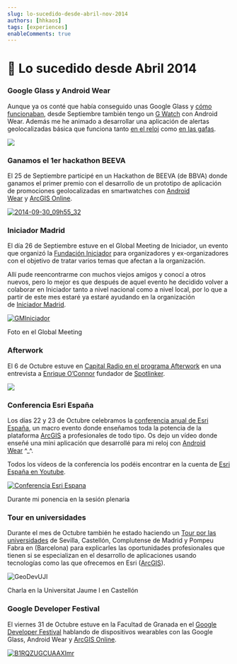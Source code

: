 ```yaml
---
slug: lo-sucedido-desde-abril-nov-2014
authors: [hhkaos]
tags: [experiences]
enableComments: true 
---
```


# 📝 Lo sucedido desde Abril 2014

### Google Glass y Android Wear

Aunque ya os conté que había conseguido unas Google Glass y [cómo funcionaban](/blog/como-funcionan-las-google-glass), desde Septiembre también tengo un [G Watch](https://play.google.com/store/devices/details/LG_G_Watch_Black_Titan?id=lg_g_watch_black&hl=en) con Android Wear. Además me he animado a desarrollar una aplicación de alertas geolocalizadas básica que funciona tanto [en el reloj](https://www.youtube.com/watch?v=lImhDJYrnt4&list=PLwq5dz_FjCx7Q8qLN45nJqNXz7hBdNgeN) como [en las gafas](https://www.youtube.com/watch?v=TVvgNtIxdNo&list=PLwq5dz_FjCx7Q8qLN45nJqNXz7hBdNgeN&index=3).

[![](https://web.archive.org/web/20150419165740im_/http://www.rauljimenez.info/blog/wp-content/uploads/2014/07/Screenshot-2014-07-13-13.51.23-250x175.png)](https://web.archive.org/web/20150419165740/http://www.rauljimenez.info/blog/2014/07/13/como-funcionan-las-google-glass/)

### Ganamos el 1er hackathon BEEVA

El 25 de Septiembre participé en un Hackathon de BEEVA (de BBVA) donde ganamos el primer premio con el desarrollo de un prototipo de aplicación de promociones geolocalizadas en smartwatches con [Android Wear](https://web.archive.org/web/20150419165740/https://developer.android.com/wear/index.html) y [ArcGIS Online](https://web.archive.org/web/20150419165740/http://developers.arcgis.com/en/).

[![2014-09-30_09h55_32](https://web.archive.org/web/20150419165740im_/http://www.rauljimenez.info/blog/wp-content/uploads/2014/10/2014-09-30_09h55_32.png)](https://web.archive.org/web/20150419165740/http://www.rauljimenez.info/blog/wp-content/uploads/2014/10/2014-09-30_09h55_32.png)

### Iniciador Madrid

El día 26 de Septiembre estuve en el Global Meeting de Iniciador, un evento que organizó la [Fundación Iniciador](https://web.archive.org/web/20150419165740/http://iniciador.com/) para organizadores y ex-organizadores con el objetivo de tratar varios temas que afectan a la organización.

Allí pude reencontrarme con muchos viejos amigos y conocí a otros nuevos, pero lo mejor es que después de aquel evento he decidido volver a colaborar en Iniciador tanto a nivel nacional como a nivel local, por lo que a partir de este mes estaré ya estaré ayudando en la organización de [Iniciador Madrid](https://web.archive.org/web/20150419165740/http://iniciador.com/madrid/).

[![GMIniciador](https://web.archive.org/web/20150419165740im_/http://www.rauljimenez.info/blog/wp-content/uploads/2014/10/GMIniciador.jpg)](https://web.archive.org/web/20150419165740/http://www.rauljimenez.info/blog/wp-content/uploads/2014/10/GMIniciador.jpg)

Foto en el Global Meeting

### Afterwork

El 6 de Octubre estuve en [Capital Radio en el programa Afterwork](https://web.archive.org/web/20150419165740/http://www.capitalradio.es/programas/after-work/) en una entrevista a [Enrique O’Connor](https://web.archive.org/web/20150419165740/http://es.linkedin.com/in/enriqueoconnor) fundador de [Spotlinker](https://web.archive.org/web/20150419165740/http://www.spotlinker.com/).

![](https://web.archive.org/web/20150419165740im_/https://media.licdn.com/mpr/mpr/shrink_200_200/p/1/000/0f3/03c/2059c5f.jpg)

### Conferencia Esri España

Los días 22 y 23 de Octubre celebramos la [conferencia anual de Esri España](https://web.archive.org/web/20150419165740/http://evento.esri.es/es/ce14/?utm_source=home-esri-es), un macro evento donde enseñamos toda la potencia de la plataforma [ArcGIS](https://web.archive.org/web/20150419165740/http://developers.arcgis.com/en/) a profesionales de todo tipo. Os dejo un vídeo donde enseñé una mini aplicación que desarrollé para mi reloj con [Android Wear](https://web.archive.org/web/20150419165740/https://developer.android.com/wear/index.html) ^_^.

Todos los vídeos de la conferencia los podéis encontrar en la cuenta de [Esri España en Youtube](https://web.archive.org/web/20150419165740/https://www.youtube.com/playlist?list=PLoptan2utx17yQLSiUPiJeqtMD_LPb9H0).

[![Conferencia Esri Espana](https://web.archive.org/web/20150419165740im_/http://www.rauljimenez.info/blog/wp-content/uploads/2014/10/Conferencia-Esri-Espana.jpg)](https://web.archive.org/web/20150419165740/http://www.rauljimenez.info/blog/wp-content/uploads/2014/10/Conferencia-Esri-Espana.jpg)

Durante mi ponencia en la sesión plenaria

### Tour en universidades

Durante el mes de Octubre también he estado haciendo un [Tour por las universidades](https://web.archive.org/web/20150419165740/http://desarrolladores.esri.es/geo-developer-communities/) de Sevilla, Castellón, Complutense de Madrid y Pompeu Fabra en (Barcelona) para explicarles las oportunidades profesionales que tienen si se especializan en el desarrollo de aplicaciones usando tecnologías como las que ofrecemos en Esri ([ArcGIS](https://web.archive.org/web/20150419165740/http://developers.arcgis.com/en/)).

![GeoDevUJI](https://web.archive.org/web/20150419165740im_/http://www.rauljimenez.info/blog/wp-content/uploads/2014/11/GeoDevUJI.jpg)

Charla en la Universitat Jaume I en Castellón

### Google Developer Festival

El viernes 31 de Octubre estuve en la Facultad de Granada en el [Google Developer Festival](https://web.archive.org/web/20150419165740/http://devfest.gdggranada.com/) hablando de dispositivos wearables con las Google Glass, Android Wear y [ArcGIS Online](https://web.archive.org/web/20150419165740/https://developers.arcgis.com/en/).

[![B1RQZUGCUAAXImr](https://web.archive.org/web/20150419165740im_/http://www.rauljimenez.info/blog/wp-content/uploads/2014/11/B1RQZUGCUAAXImr.jpg "Mi ponencia en el Devfest")](https://web.archive.org/web/20150419165740/http://www.rauljimenez.info/blog/wp-content/uploads/2014/11/B1RQZUGCUAAXImr.jpg)

